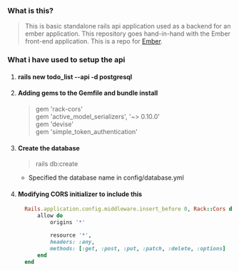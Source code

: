 ### What is this?
> This is basic standalone rails api application used as a backend for an ember application. This repository goes hand-in-hand with the Ember front-end application. This is a repo for [Ember](https://github.com/jansehona/Ember).

### What i have used to setup the api
1. #### rails new todo_list --api -d postgresql
2. #### Adding gems to the Gemfile and bundle install
    > gem 'rack-cors'<br/>
    > gem 'active_model_serializers', '~> 0.10.0'<br/>
    > gem 'devise'<br/>
    > gem 'simple_token_authentication'
3. #### Create the database
    > rails db:create<br/>
    - Specified the database name in config/database.yml
4. #### Modifying CORS initializer to include this
      ```Ruby
        Rails.application.config.middleware.insert_before 0, Rack::Cors do
            allow do
                origins '*'

                resource '*',
                headers: :any,
                methods: [:get, :post, :put, :patch, :delete, :options]
            end
        end
     ```
